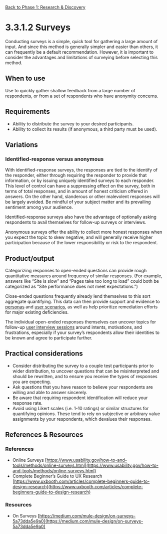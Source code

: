 [Back to Phase 1: Research & Discovery](3-3-research.md)

# 3.3.1.2 Surveys

Conducting surveys is a simple, quick tool for gathering a large amount of input. And since this method is generally simpler and easier than others, it can frequently be a default recommendation. However, it is important to consider the advantages and limitations of surveying before selecting this method.

## When to use

Use to quickly gather shallow feedback from a large number of respondents, or from a set of respondents who have anonymity concerns.

## Requirements

- Ability to distribute the survey to your desired participants.
- Ability to collect its results (if anonymous, a third party must be used).

## Variations

### **Identified-response** versus **anonymous**

With identified-response surveys, the responses are tied to the identify of the responder, either through requiring the responder to provide that information, or by issuing uniquely identified surveys to each responder. This level of control can have a suppressing effect on the survey, both in terms of total responses, and in amount of honest criticism offered in answers. On the other hand, slanderous or other malevolent responses will be largely avoided. Be mindful of your subject matter and its prevailing sentiment among your audience.

Identified-response surveys also have the advantage of optionally asking respondents to avail themselves for follow-up surveys or interviews.

Anonymous surveys offer the ability to collect more honest responses when you expect the topic to skew negative, and will generally receive higher participation because of the lower responsibility or risk to the respondent.

## Product/output

Categorizing responses to open-ended questions can provide rough quantitative measures around frequency of similar responses. (For example, answers like “Site is slow” and “Pages take too long to load” could both be categorized as “Site performance does not meet expectations.”)

Close-ended questions frequently already lend themselves to this sort aggregate quantifying. This data can then provide support and evidence to [personas](3-3-2-1-personas.md) and [user scenarios](3-3-2-2-scenarios.md), as well as help prioritize remediation efforts for major existing deficiencies.

The individual open-ended responses themselves can uncover topics for follow-up [user interview sessions](3-3-1-1-interviews.md) around intents, motivations, and frustrations, especially if your survey’s respondents allow their identities to be known and agree to participate further.

## Practical considerations

- Consider distributing the survey to a couple test participants prior to wider distribution, to uncover questions that can be misinterpreted and should be rewritten, and to ensure you receive the types of responses you are expecting.
- Ask questions that you have reason to believe your respondents are willing and able to answer sincerely.
- Be aware that requiring respondent identification will reduce your response rate.
- Avoid using Likert scales (i.e. 1-10 ratings) or similar structures for quantifying opinions. These tend to rely on subjective or arbitrary value assignments by your respondents, which devalues their responses.

## References & Resources

### References
- Online Surveys [https://www.usability.gov/how-to-and-tools/methods/online-surveys.html](https://www.usability.gov/how-to-and-tools/methods/online-surveys.html)
- Complete Beginner’s Guide to UX Research [https://www.uxbooth.com/articles/complete-beginners-guide-to-design-research](https://www.uxbooth.com/articles/complete-beginners-guide-to-design-research)

### Resources
- On Surveys [https://medium.com/mule-design/on-surveys-5a73dda5e9a0](https://medium.com/mule-design/on-surveys-5a73dda5e9a0)

